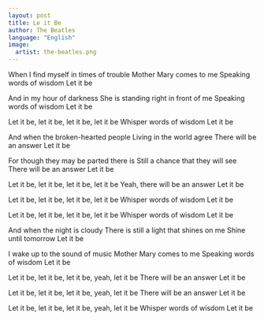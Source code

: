 ```yaml
---
layout: post
title: Le it Be
author: The Beatles
language: "English"
image:
  artist: the-beatles.png
---
```


When I find myself in times of trouble
Mother Mary comes to me
Speaking words of wisdom
Let it be

And in my hour of darkness
She is standing right in front of me
Speaking words of wisdom
Let it be

Let it be, let it be, let it be, let it be
Whisper words of wisdom
Let it be

And when the broken-hearted people
Living in the world agree
There will be an answer
Let it be

For though they may be parted there is
Still a chance that they will see
There will be an answer
Let it be

Let it be, let it be, let it be, let it be
Yeah, there will be an answer
Let it be

Let it be, let it be, let it be, let it be
Whisper words of wisdom
Let it be

Let it be, let it be, let it be, let it be
Whisper words of wisdom
Let it be

And when the night is cloudy
There is still a light that shines on me
Shine until tomorrow
Let it be

I wake up to the sound of music
Mother Mary comes to me
Speaking words of wisdom
Let it be

Let it be, let it be, let it be, yeah, let it be
There will be an answer
Let it be

Let it be, let it be, let it be, yeah, let it be
There will be an answer
Let it be

Let it be, let it be, let it be, yeah, let it be
Whisper words of wisdom
Let it be
